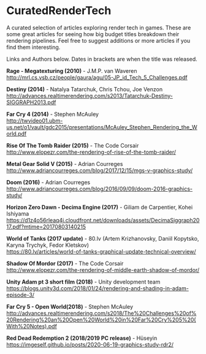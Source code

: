 # CuratedRenderTech
A curated selection of articles exploring render tech in games.
These are some great articles for seeing how big budget titles breakdown their rendering pipelines.  Feel free to suggest additions or more articles if you find them interesting. 

Links and Authors below. Dates in brackets are when the title was released.

**Rage - Megatexturing (2010)** - J.M.P. van Waveren\
http://mrl.cs.vsb.cz/people/gaura/agu/05-JP_id_Tech_5_Challenges.pdf

**Destiny (2014)** - Natalya Tatarchuk, Chris Tchou, Joe Venzon\
http://advances.realtimerendering.com/s2013/Tatarchuk-Destiny-SIGGRAPH2013.pdf

**Far Cry 4 (2014)** - Stephen McAuley\
http://twvideo01.ubm-us.net/o1/vault/gdc2015/presentations/McAuley_Stephen_Rendering_the_World.pdf

**Rise Of The Tomb Raider (2015)** - The Code Corsair\
http://www.elopezr.com/the-rendering-of-rise-of-the-tomb-raider/

**Metal Gear Solid V (2015)** - Adrian Courreges\
http://www.adriancourreges.com/blog/2017/12/15/mgs-v-graphics-study/

**Doom (2016)** - Adrian Courreges\
http://www.adriancourreges.com/blog/2016/09/09/doom-2016-graphics-study/

**Horizon Zero Dawn - Decima Engine (2017)** - Giliam de Carpentier, Kohei Ishiyama
https://d1z4o56rleaq4j.cloudfront.net/downloads/assets/DecimaSiggraph2017.pdf?mtime=20170803140215

**World of Tanks (2017 update)** - 80.lv (Artem Krizhanovsky, Daniil Kopytsko, Karyna Trychyk, Fedor Kletskov)\
https://80.lv/articles/world-of-tanks-graphical-update-technical-overview/

**Shadow Of Mordor (2017)** - The Code Corsair\
http://www.elopezr.com/the-rendering-of-middle-earth-shadow-of-mordor/

**Unity Adam pt 3 short film (2018)** - Unity development team\
https://blogs.unity3d.com/2018/01/24/rendering-and-shading-in-adam-episode-3/

**Far Cry 5 - Open World(2018)** - Stephen McAuley\
http://advances.realtimerendering.com/s2018/The%20Challenges%20of%20Rendering%20an%20Open%20World%20in%20Far%20Cry%205%20(With%20Notes).pdf

**Red Dead Redemption 2 (2018/2019 PC release)** - Hüseyin\
https://imgeself.github.io/posts/2020-06-19-graphics-study-rdr2/
